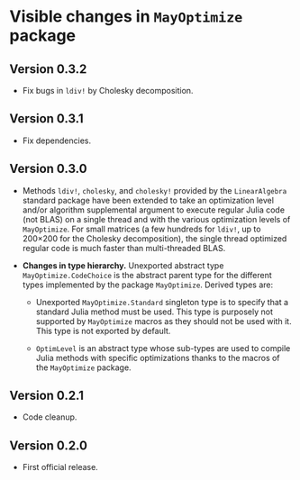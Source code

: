 # Visible changes in `MayOptimize` package

## Version 0.3.2

* Fix bugs in `ldiv!` by Cholesky decomposition.

## Version 0.3.1

* Fix dependencies.

## Version 0.3.0

* Methods `ldiv!`, `cholesky`, and `cholesky!` provided by the `LinearAlgebra`
  standard package have been extended to take an optimization level and/or
  algorithm supplemental argument to execute regular Julia code (not BLAS) on a
  single thread and with the various optimization levels of `MayOptimize`.  For
  small matrices (a few hundreds for `ldiv!`, up to 200×200 for the Cholesky
  decomposition), the single thread optimized regular code is much faster than
  multi-threaded BLAS.

* **Changes in type hierarchy.** Unexported abstract type
  `MayOptimize.CodeChoice` is the abstract parent type for the different types
  implemented by the package `MayOptimize`. Derived types are:

  - Unexported `MayOptimize.Standard` singleton type is to specify that a
    standard Julia method must be used.  This type is purposely not supported
    by `MayOptimize` macros as they should not be used with it.  This type is
    not exported by default.

  - `OptimLevel` is an abstract type whose sub-types are used to compile
    Julia methods with specific optimizations thanks to the macros of the
    `MayOptimize` package.

## Version 0.2.1

* Code cleanup.

## Version 0.2.0

* First official release.

